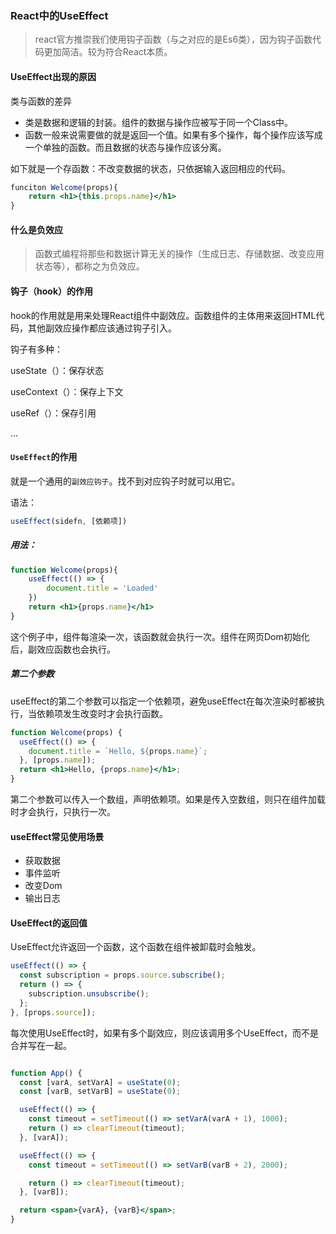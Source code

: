 ### React中的UseEffect

> react官方推崇我们使用钩子函数（与之对应的是Es6类），因为钩子函数代码更加简洁。较为符合React本质。

#### UseEffect出现的原因

类与函数的差异

+ 类是数据和逻辑的封装。组件的数据与操作应被写于同一个Class中。
+ 函数一般来说需要做的就是返回一个值。如果有多个操作，每个操作应该写成一个单独的函数。而且数据的状态与操作应该分离。

如下就是一个存函数：不改变数据的状态，只依据输入返回相应的代码。

```jsx
funciton Welcome(props){
    return <h1>{this.props.name}</h1>
}
```

#### 什么是负效应

> 函数式编程将那些和数据计算无关的操作（生成日志、存储数据、改变应用状态等），都称之为负效应。

#### 钩子（hook）的作用

hook的作用就是用来处理React组件中副效应。函数组件的主体用来返回HTML代码，其他副效应操作都应该通过钩子引入。

钩子有多种：

useState（）：保存状态

useContext（）：保存上下文

useRef（）：保存引用 

...

#### `UseEffect`的作用

就是一个通用的`副效应钩子`。找不到对应钩子时就可以用它。

语法：

```jsx
useEffect(sidefn, [依赖项])
```

##### 用法：

```jsx
function Welcome(props){
    useEffect(() => {
        document.title = 'Loaded'
    })
    return <h1>{props.name}</h1>
}
```

这个例子中，组件每渲染一次，该函数就会执行一次。组件在网页Dom初始化后，副效应函数也会执行。

##### 第二个参数

useEffect的第二个参数可以指定一个依赖项，避免useEffect在每次渲染时都被执行，当依赖项发生改变时才会执行函数。

```jsx
function Welcome(props) {
  useEffect(() => {
    document.title = `Hello, ${props.name}`;
  }, [props.name]);
  return <h1>Hello, {props.name}</h1>;
}
```

第二个参数可以传入一个数组，声明依赖项。如果是传入空数组，则只在组件加载时才会执行，只执行一次。

#### useEffect常见使用场景

+ 获取数据
+ 事件监听
+ 改变Dom
+ 输出日志

#### UseEffect的返回值

UseEffect允许返回一个函数，这个函数在组件被卸载时会触发。

```jsx
useEffect(() => {
  const subscription = props.source.subscribe();
  return () => {
    subscription.unsubscribe();
  };
}, [props.source]);
```

每次使用UseEffect时，如果有多个副效应，则应该调用多个UseEffect，而不是合并写在一起。

```jsx

function App() {
  const [varA, setVarA] = useState(0);
  const [varB, setVarB] = useState(0);

  useEffect(() => {
    const timeout = setTimeout(() => setVarA(varA + 1), 1000);
    return () => clearTimeout(timeout);
  }, [varA]);

  useEffect(() => {
    const timeout = setTimeout(() => setVarB(varB + 2), 2000);

    return () => clearTimeout(timeout);
  }, [varB]);

  return <span>{varA}, {varB}</span>;
}
```

